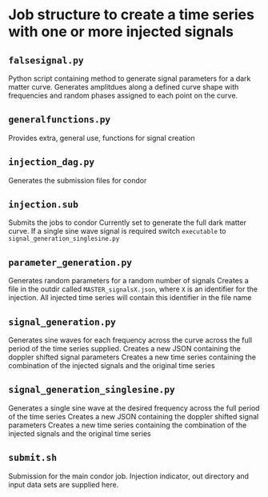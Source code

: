 # Job structure to create a time series with one or more injected signals

## `falsesignal.py`
Python script containing method to generate signal parameters for a dark
matter curve. Generates amplitdues along a defined curve shape with
frequencies and random phases assigned to each point on the curve.

## `generalfunctions.py`
Provides extra, general use, functions for signal creation

## `injection_dag.py`
Generates the submission files for condor

## `injection.sub`
Submits the jobs to condor
Currently set to generate the full dark matter curve. If a single sine
wave signal is required switch `executable` to `signal_generation_singlesine.py` 

## `parameter_generation.py`
Generates random parameters for a random number of signals
Creates a file in the outdir called `MASTER_signalsX.json`, where `X` is
an identifier for the injection. All injected time series will contain this
identifier in the file name

## `signal_generation.py`
Generates sine waves for each frequency across the curve across the full
period of the time series supplied.
Creates a new JSON containing the doppler shifted signal parameters
Creates a new time series containing the combination of the injected 
signals and the original time series

## `signal_generation_singlesine.py`
Generates a single sine wave at the desired frequency across the full
period of the time series
Creates a new JSON containing the doppler shifted signal parameters
Creates a new time series containing the combination of the injected 
signals and the original time series

## `submit.sh`
Submission for the main condor job. Injection indicator, out directory 
and input data sets are supplied here.
